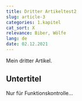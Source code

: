 ```yaml
---
title: Dritter Artikeltest2
slug: article-3
categories: 1.kapitel
cat_sort: X
relevance: Biber, Wölfe
lang: de
date: 02.12.2021
---
```


Mein dritter Artikel.

## Untertitel

Nur für Funktionskontrolle...
